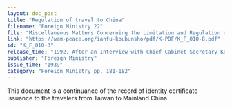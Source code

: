```yaml
---
layout: doc_post
title: "Regulation of travel to China"
filename: "Foreign Ministry 22"
file: "Miscellaneous Matters Concerning the Limitation and Regulation of Japanese Citizens Traveling to China at the Time of the Sino-Japanese Incident; Report of the Ministry of Colonial Affairs on the Regulation of Japanese Citizens Traveling to China (Vol. 1)"
link: "https://wam-peace.org/ianfu-koubunsho/pdf/K-PDF/K_F_010-8.pdf"
id: "K_F_010-3"
release_time: "1992, After an Interview with Chief Cabinet Secretary Katō Kōichi"
publisher: "Foreign Ministry"
issue_time: "1939"
category: "Foreign Ministry pp. 181-182"
---
```

This document is a continuance of the record of identity certificate issuance to the travelers from Taiwan to Mainland China.
